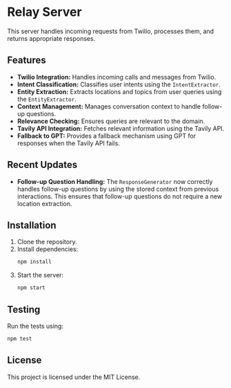 # Relay Server

This server handles incoming requests from Twilio, processes them, and returns appropriate responses.

## Features

- **Twilio Integration:** Handles incoming calls and messages from Twilio.
- **Intent Classification:** Classifies user intents using the `IntentExtractor`.
- **Entity Extraction:** Extracts locations and topics from user queries using the `EntityExtractor`.
- **Context Management:** Manages conversation context to handle follow-up questions.
- **Relevance Checking:** Ensures queries are relevant to the domain.
- **Tavily API Integration:** Fetches relevant information using the Tavily API.
- **Fallback to GPT:** Provides a fallback mechanism using GPT for responses when the Tavily API fails.

## Recent Updates

- **Follow-up Question Handling:** The `ResponseGenerator` now correctly handles follow-up questions by using the stored context from previous interactions. This ensures that follow-up questions do not require a new location extraction.

## Installation

1. Clone the repository.
2. Install dependencies:
   ```bash
   npm install
   ```
3. Start the server:
   ```bash
   npm start
   ```

## Testing

Run the tests using:
```bash
npm test
```

## License

This project is licensed under the MIT License. 
